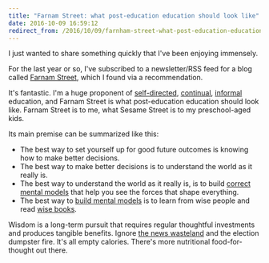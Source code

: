 ```yaml
---
title: "Farnam Street: what post-education education should look like"
date: 2016-10-09 16:59:12
redirect_from: /2016/10/09/farnham-street-what-post-education-education-should-look-like/
---
```


I just wanted to share something quickly that I've been enjoying immensely.

For the last year or so, I've subscribed to a newsletter/RSS feed for a blog called [Farnam Street][1], which I found via a recommendation.

It's fantastic. I'm a huge proponent of [self-directed][2], [continual][3], [informal][4] education, and Farnam Street is what post-education education should look like. Farnam Street is to me, what Sesame Street is to my preschool-aged kids.

Its main premise can be summarized like this:

* The best way to set yourself up for good future outcomes is knowing how to make better decisions.
* The best way to make better decisions is to understand the world as it really is.
* The best way to understand the world as it really is, is to build [correct mental models][5] that help you see the forces that shape everything.
* The best way to [build mental models][6] is to learn from wise people and read [wise books][7].

Wisdom is a long-term pursuit that requires regular thoughtful investments and produces tangible benefits. Ignore [the news wasteland][8] and the election dumpster fire. It's all empty calories. There's more nutritional food-for-thought out there.

[1]: https://www.farnamstreetblog.com/
[2]: {{site.url}}/2013/10/08/being-taught-vs-teaching-yourself
[3]: {{site.url}}/2013/07/28/get-1-percent-better-every-day
[4]: {{site.url}}/2013/08/06/learn-by-doing
[5]: https://www.farnamstreetblog.com/mental-models/
[6]: https://www.farnamstreetblog.com/2016/08/mental-models-world-do-work-for-you/
[7]: https://www.farnamstreetblog.com/2016/09/books-recommend-someone-read-improve-general-knowledge-world
[8]: {{site.url}}/2016/01/04/the-news-wasteland
